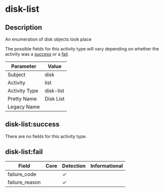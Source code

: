 disk-list
=========

Description
-----------
An enumeration of disk objects took place

The possible fields for this activity type will vary depending on whether the activity was a [success](#disk-listsuccess) or a [fail](#disk-listfail).

| Parameter     | Value     |
| ------------- | --------- |
| Subject       | disk      |
| Activity      | list      |
| Activity Type | disk-list |
| Pretty Name   | Disk List |
| Legacy Name   |           |

disk-list:success
-----------------

There are no fields for this activity type.


disk-list:fail
--------------

| Field          | Core | Detection | Informational |
| -------------- | ---- | --------- | ------------- |
| failure_code   |      | &#10003;  |               |
| failure_reason |      | &#10003;  |               |